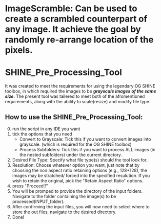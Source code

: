 # ImageScramble: Can be used to create a scrambled counterpart of any image. It achieve the goal by randomly re-arrange location of the pixels. 

# SHINE_Pre_Processing_Tool
It was created to meet the requirements for using the legendary OG SHINE toolbox, in which required the images to be ***grayscale images of the same size***.
   The present tool was tailered to meet both of the afromentioned requirements, along with the ability to scale(resize) and modify file type.  
   
   ## How to use the SHINE_Pre_Processing_Tool:
   0. run the script in any IDE you want
   1. tick the options that you need
      - Convert to Grayscale: Tick this if you want to convert images into grayscale. (which is required for the OG SHINE toolbox)
      - Process Subfolders: Tick this if you want to process ALL images (in the nested subfolders) under the current directory.
   3. Desired File Type: Specify what file type(s) should the tool look for.
   4. Resolution: Choose whatever option you want, just note that by choosing the non aspect ratio retaining options (e.g., 128*128), the images may be stratched/ forced into the  specified resulution. If you wish to retain the original, pick the "Retain Aspect Ratio" options. 
   5. press "Proceed!!"
   6. You will be promped to provide the directory of the input folders. Navigate to the folder containing the image(s) to be processed(INPUT_folder).
   7. After confirming the input files, you will now need to select where to store the out files, navigate to the desired directory.
   8. Done! 
